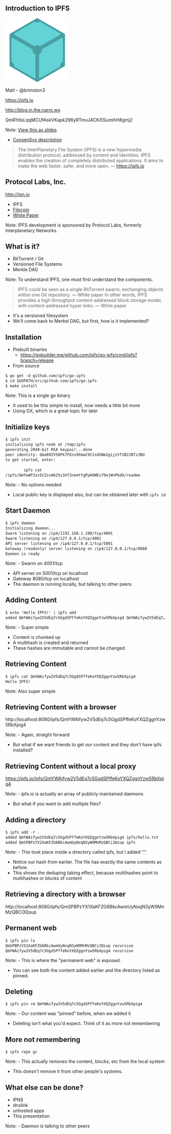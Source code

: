 Introduction to IPFS
--------------------

![](ipfs-intro/ipfs-logo.png)

Matt - @brimston3

https://ipfs.io

http://blog.in.the.narro.ws

QmRYdsLqqMCUfAskVKapk296yRTmvJ4CKi5SumihH8gmj2

<div style="clear: both"></div>

Note: <a href="../slides.html?talks/ipfs-intro.md#!">View this as slides</a>
- [ConsenSys description](https://medium.com/@ConsenSys/an-introduction-to-ipfs-9bba4860abd0)


> The InterPlanetary File System (IPFS) is a new hypermedia distribution protocol, addressed by content and identities. IPFS enables the creation of completely distributed applications. It aims to make the web faster, safer, and more open. — https://ipfs.io


Protocol Labs, Inc.
-------------------

http://ipn.io

- IPFS
- [Filecoin](http://filecoin.io)
- [White Paper](https://github.com/ipfs/papers/raw/master/ipfs-cap2pfs/ipfs-p2p-file-system.pdf)

Note: IPFS development is sponsored by Protocol Labs, formerly Interplanetary Networks.


What is it?
-----------

- BitTorrent / Git
- Versioned File Systems
- Merkle DAG

Note: To understand IPFS, one must first understand the components.
> IPFS could be seen as a single BitTorrent swarm, exchanging objects within one Git repository. — White paper
> In other words, IPFS provides a high throughput content-addressed block storage model, with content-addressed hyper links. — White paper
- It's a versioned filesystem
- We'll come back to Merkel DAG, but first, how is it implemented?


Installation
------------

- Prebuilt binaries
  - https://gobuilder.me/github.com/ipfs/go-ipfs/cmd/ipfs?branch=release
- From source

```
$ go get -d github.com/ipfs/go-ipfs
$ cd $GOPATH/src/github.com/ipfs/go-ipfs
$ make install
```

Note: This is a single go binary
- It used to be this simple to install, now needs a little bit more
- Using GX, which is a great topic for later


Initialize keys
---------------

```
$ ipfs init
initializing ipfs node at /tmp/ipfs
generating 2048-bit RSA keypair...done
peer identity: Qma892V56Pk7FEns9XmwC9t2sUUNm2gijzVf1B2JBTzJBU
to get started, enter:

        ipfs cat /ipfs/QmYwAPJzv5CZsnA625s3Xf2nemtYgPpHdWEz79ojWnPbdG/readme
```

Note: - No options needed
- Local public key is displayed also, but can be obtained later with `ipfs id`


Start Daemon
------------

```
$ ipfs daemon
Initializing daemon...
Swarm listening on /ip4/1192.168.1.100/tcp/4001
Swarm listening on /ip4/127.0.0.1/tcp/4001
API server listening on /ip4/127.0.0.1/tcp/5001
Gateway (readonly) server listening on /ip4/127.0.0.1/tcp/8080
Daemon is ready
```

Note: - Swarm on 4001/tcp
- API server on 5001/tcp on localhost
- Gateway 8080/tcp on localhost
- The daemon is running locally, but talking to other peers



Adding Content
--------------

```
$ echo 'Hello IPFS!' | ipfs add
added QmYWAifyw2V5dEq7c5GgdSPffeKoYXQZggnYzw5RbXpig4 QmYWAifyw2V5dEq7…
```

Note: - Super simple
- Content is chunked up
- A multihash is created and returned
- These hashes are immutable and cannot be changed


Retrieving Content
------------------

```
$ ipfs cat QmYWAifyw2V5dEq7c5GgdSPffeKoYXQZggnYzw5RbXpig4
Hello IPFS!
```

Note: Also super simple


Retrieving Content with a browser
---------------------------------

http://localhost:8080/ipfs/QmYWAifyw2V5dEq7c5GgdSPffeKoYXQZggnYzw5RbXpig4

Note: - Again, straight forward
- But what if we want friends to get our content and they don't have ipfs installed?


Retrieving Content without a local proxy
----------------------------------------

https://ipfs.io/ipfs/QmYWAifyw2V5dEq7c5GgdSPffeKoYXQZggnYzw5RbXpig4

Note: - ipfs.io is actually an array of publicly maintained daemons
- But what if you want to add multiple files?



Adding a directory
------------------

```
$ ipfs add -r .
added QmYWAifyw2V5dEq7c5GgdSPffeKoYXQZggnYzw5RbXpig4 ipfs/hello.txt
added QmSPBPzYX1XaKFZG6BkcAwmUyNxqN3yW9MnMzQBCi3Qsup ipfs
```

Note: - This took place inside a directory called ipfs, but I added "."
- Notice our hash from earlier. The file has exactly the same contents as before.
- This shows the deduping taking effect, because multihashes point to multihashes or blocks of content


Retrieving a directory with a browser
-------------------------------------

http://localhost:8080/ipfs/QmSPBPzYX1XaKFZG6BkcAwmUyNxqN3yW9MnMzQBCi3Qsup 



Permanent web
-------------

```
$ ipfs pin ls
QmSPBPzYX1XaKFZG6BkcAwmUyNxqN3yW9MnMzQBCi3Qsup recursive
QmYWAifyw2V5dEq7c5GgdSPffeKoYXQZggnYzw5RbXpig4 recursive
```

Note: - This is where the "permanent web" is exposed.
- You can see both the content added earlier and the directory listed as pinned.


Deleting
--------

```
$ ipfs pin rm QmYWAifyw2V5dEq7c5GgdSPffeKoYXQZggnYzw5RbXpig4
```

Note: - Our content was "pinned" before, when we added it
- Deleting isn't what you'd expect. Think of it as more not remembering


More not remembering
--------------------
```
$ ipfs repo gc
```

Note: - This actually removes the content, blocks, etc from the local system
- This doesn't remove it from other people's systems.


What else can be done?
----------------------
- IPNS
- dnslink
- unhosted apps
- This presentation

Note: - Daemon is talking to other peers

